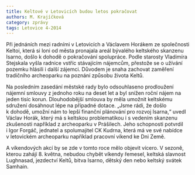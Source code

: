 ```yaml
---
title: Keltové v Letovicích budou letos pokračovat
authors: M. Krajíčková
category: zprávy
tags: Letovice 4-2014
---
```


Při jednáních mezi radními v Letovicích a Václavem Horákem ze společnosti Keltoi, která si loni od města pronajala areál bývalého keltského skanzenu Isarno, došlo k dohodě o pokračování spolupráce. Podle starosty Vladimíra Stejskala vyšla radnice vstříc stávajícím nájemcům, přestože se o užívání pozemku hlásili i další zájemci. Důvodem je snaha zachovat zaměření tradičního archeoparku na poznání způsobu života Keltů.

Na posledním zasedání městské rady bylo odsouhlaseno prodloužení nájemní smlouvy z jednoho roku na deset let a byl snížen roční nájem na jeden tisíc korun. Dlouhodobější smlouva by měla umožnit keltskému sdružení dosáhnout lépe na případné dotace.
„Jsme rádi, že došlo k dohodě, umožní nám to lepší finanční plánování pro rozvoj Isarna,“ uvedl Václav Horák, který má s keltskou problematikou i s vedením skanzenu zkušenosti například z archeoparku v Prášilech. Jeho schopnosti potvrdil i Igor Forgáč, jednatel a spolumajitel CK Kudrna, která má ve své nabídce v letovickém archeoparku například pracovní víkend ke Dni Země.

A víkendových akcí by se zde v tomto roce mělo objevit vícero. V sezoně, kterou zahájí 8. května, nebudou chybět víkendy řemesel, keltská slavnost Lughnasad, jezdectví Keltů, bitva Isarno, dětský den nebo keltský svátek Samhain.